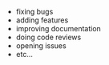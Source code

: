 - fixing bugs
- adding features
- improving documentation
- doing code reviews
- opening issues
- etc...